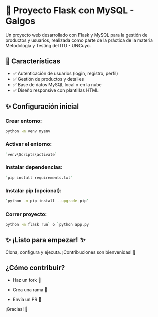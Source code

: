 # 🚀 Proyecto Flask con MySQL - Galgos
Un proyecto web desarrollado con Flask y MySQL para la gestión de productos y usuarios, realizada como parte de la práctica de la materia Metodología y Testing del ITU - UNCuyo.

## 🌟 Características
- ✅ Autenticación de usuarios (login, registro, perfil)
- ✅ Gestión de productos y detalles
- ✅ Base de datos MySQL local o en la nube
- ✅ Diseño responsive con plantillas HTML

## ✨ Configuración inicial

### Crear entorno:

```bash
python -m venv myenv
```

### Activar el entorno:

```bash
`venv\Scripts\activate`
```

### Instalar dependencias:

```bash
`pip install requirements.txt`
```

### Instalar pip (opcional):

```bash
`python -m pip install --upgrade pip`
```

### Correr proyecto:

```bash
python -m flask run` o `python app.py
```

## ✨ ¡Listo para empezar! ✨

Clona, configura y ejecuta. ¡Contribuciones son bienvenidas! 🎉

## ¿Cómo contribuir?

- Haz un fork 🍴

- Crea una rama 🌿

- Envía un PR 🚀

¡Gracias! 💖
